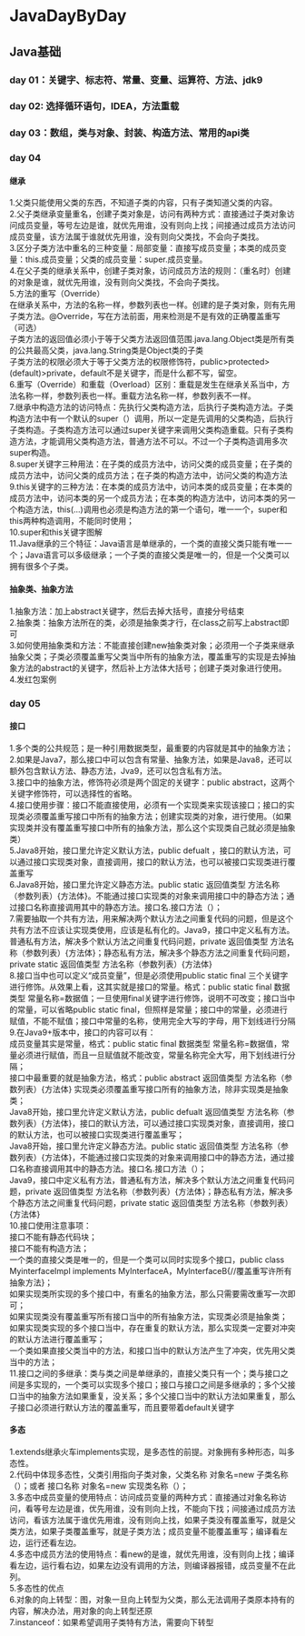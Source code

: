 # JavaDayByDay
## Java基础
### day 01：关键字、标志符、常量、变量、运算符、方法、jdk9
### day 02: 选择循环语句，IDEA，方法重载
### day 03：数组，类与对象、封装、构造方法、常用的api类
### day 04
#### 继承
1.父类只能使用父类的东西，不知道子类的内容，只有子类知道父类的内容。<br>
2.父子类继承变量重名，创建子类对象是，访问有两种方式：直接通过子类对象访问成员变量，等号左边是谁，就优先用谁，没有则向上找；间接通过成员方法访问成员变量，该方法属于谁就优先用谁，没有则向父类找，不会向子类找。<br>
3.区分子类方法中重名的三种变量：局部变量：直接写成员变量；本类的成员变量：this.成员变量；父类的成员变量：super.成员变量。<br>
4.在父子类的继承关系中，创建子类对象，访问成员方法的规则：（重名时）创建的对象是谁，就优先用谁，没有则向父类找，不会向子类找。<br>
5.方法的重写（Override）<br>
在继承关系中，方法的名称一样，参数列表也一样。创建的是子类对象，则有先用子类方法。@Override，写在方法前面，用来检测是不是有效的正确覆盖重写（可选）<br>
子类方法的返回值必须小于等于父类方法返回值范围.java.lang.Object类是所有类的公共最高父类，java.lang.String类是Object类的子类<br>
子类方法的权限必须大于等于父类方法的权限修饰符，public>protected>(default)>private，default不是关键字，而是什么都不写，留空。<br>
6.重写（Override）和重载（Overload）区别：重载是发生在继承关系当中，方法名称一样，参数列表也一样。重载方法名称一样，参数列表不一样。<br>
7.继承中构造方法的访问特点：先执行父类构造方法，后执行子类构造方法。子类构造方法中有一个默认的super（）调用，所以一定是先调用的父类构造，后执行子类构造。子类构造方法可以通过super关键字来调用父类构造重载。只有子类构造方法，才能调用父类构造方法，普通方法不可以。不过一个子类构造调用多次super构造。<br>
8.super关键字三种用法：在子类的成员方法中，访问父类的成员变量；在子类的成员方法中，访问父类的成员方法；在子类的构造方法中，访问父类的构造方法<br>
9.this关键字的三种方法：在本类的成员方法中，访问本类的成员变量；在本类的成员方法中，访问本类的另一个成员方法；在本类的构造方法中，访问本类的另一个构造方法，this(...)调用也必须是构造方法的第一个语句，唯一一个，super和this两种构造调用，不能同时使用；<br>
10.super和this关键字图解<br>
11.Java继承的三个特征：Java语言是单继承的，一个类的直接父类只能有唯一一个；Java语言可以多级继承；一个子类的直接父类是唯一的，但是一个父类可以拥有很多个子类。<br>
#### 抽象类、抽象方法<br>
1.抽象方法：加上abstract关键字，然后去掉大括号，直接分号结束<br>
2.抽象类：抽象方法所在的类，必须是抽象类才行，在class之前写上abstract即可<br>
3.如何使用抽象类和方法：不能直接创建new抽象类对象；必须用一个子类来继承抽象父类；子类必须覆盖重写父类当中所有的抽象方法，覆盖重写的实现是去掉抽象方法的abstract的关键字，然后补上方法体大括号；创建子类对象进行使用。<br>
4.发红包案例<br>

### day 05
#### 接口
1.多个类的公共规范；是一种引用数据类型，最重要的内容就是其中的抽象方法；<br>
2.如果是Java7，那么接口中可以包含有常量、抽象方法，如果是Java8，还可以额外包含默认方法、静态方法，Jva9，还可以包含私有方法。<br>
3.接口中的抽象方法，修饰符必须是两个固定的关键字：public abstract，这两个关键字修饰符，可以选择性的省略。<br>
4.接口使用步骤：接口不能直接使用，必须有一个实现类来实现该接口；接口的实现类必须覆盖重写接口中所有的抽象方法；创建实现类的对象，进行使用。（如果实现类并没有覆盖重写接口中所有的抽象方法，那么这个实现类自己就必须是抽象类）<br>
5.Java8开始，接口里允许定义默认方法，public defualt ，接口的默认方法，可以通过接口实现类对象，直接调用，接口的默认方法，也可以被接口实现类进行覆盖重写<br>
6.Java8开始，接口里允许定义静态方法。public static 返回值类型 方法名称（参数列表）{方法体}。不能通过接口实现类的对象来调用接口中的静态方法；通过接口名称直接调用其中的静态方法。接口名.接口方法（）；<br>
7.需要抽取一个共有方法，用来解决两个默认方法之间重复代码的问题，但是这个共有方法不应该让实现类使用，应该是私有化的。Java9，接口中定义私有方法。普通私有方法，解决多个默认方法之间重复代码问题，private 返回值类型 方法名称（参数列表）{方法体}；静态私有方法，解决多个静态方法之间重复代码问题，private static 返回值类型 方法名称（参数列表）{方法体}<br>
8.接口当中也可以定义“成员变量”，但是必须使用public static final 三个关键字进行修饰。从效果上看，这其实就是接口的常量。格式：public static final 数据类型 常量名称=数据值；一旦使用final关键字进行修饰，说明不可改变；接口当中的常量，可以省略public static final，但照样是常量；接口中的常量，必须进行赋值，不能不赋值；接口中常量的名称，使用完全大写的字母，用下划线进行分隔<br>
9.在Java9+版本中，接口的内容可以有：<br>
成员变量其实是常量，格式：public static final 数据类型 常量名称=数据值，常量必须进行赋值，而且一旦赋值就不能改变，常量名称完全大写，用下划线进行分隔；<br>
接口中最重要的就是抽象方法，格式：public abstract 返回值类型 方法名称（参数列表）{方法体} 实现类必须覆盖重写接口所有的抽象方法，除非实现类是抽象类；<br>
Java8开始，接口里允许定义默认方法，public defualt 返回值类型 方法名称（参数列表）{方法体}，接口的默认方法，可以通过接口实现类对象，直接调用，接口的默认方法，也可以被接口实现类进行覆盖重写；<br>
Java8开始，接口里允许定义静态方法。public static 返回值类型 方法名称（参数列表）{方法体}，不能通过接口实现类的对象来调用接口中的静态方法，通过接口名称直接调用其中的静态方法。接口名.接口方法（）；<br>
Java9，接口中定义私有方法，普通私有方法，解决多个默认方法之间重复代码问题，private 返回值类型 方法名称（参数列表）{方法体}；静态私有方法，解决多个静态方法之间重复代码问题，private static 返回值类型 方法名称（参数列表）{方法体}<br>
10.接口使用注意事项：<br>
接口不能有静态代码块；<br>
接口不能有构造方法；<br>
一个类的直接父类是唯一的，但是一个类可以同时实现多个接口，public class MyinterfaceImpl implements MyInterfaceA，MyInterfaceB{//覆盖重写许所有抽象方法}；<br>
如果实现类所实现的多个接口中，有重名的抽象方法，那么只需要需改重写一次即可；<br>
如果实现类没有覆盖重写所有接口当中的所有抽象方法，实现类必须是抽象类；<br>
如果实现类实现的多个接口当中，存在重复的默认方法，那么实现类一定要对冲突的默认方法进行覆盖重写；<br>
一个类如果直接父类当中的方法，和接口当中的默认方法产生了冲突，优先用父类当中的方法；<br>
11.接口之间的多继承：类与类之间是单继承的，直接父类只有一个；类与接口之间是多实现的，一个类可以实现多个接口；接口与接口之间是多继承的；多个父接口当中的抽象方法如果重复，没关系；多个父接口当中的默认方法如果重复，那么子接口必须进行默认方法的覆盖重写，而且要带着default关键字<br>
#### 多态
1.extends继承火车implements实现，是多态性的前提。对象拥有多种形态，叫多态性。<br>
2.代码中体现多态性，父类引用指向子类对象，父类名称 对象名=new 子类名称（）；或者 接口名称 对象名=new 实现类名称（）；<br>
3.多态中成员变量的使用特点：访问成员变量的两种方式：直接通过对象名称访问，看等号左边是谁，优先用谁，没有则向上找，不能向下找；间接通过成员方法访问，看该方法属于谁优先用谁，没有则向上找，如果子类没有覆盖重写，就是父类方法，如果子类覆盖重写，就是子类方法；成员变量不能覆盖重写；编译看左边，运行还看左边。<br>
4.多态中成员方法的使用特点：看new的是谁，就优先用谁，没有则向上找；编译看左边，运行看右边，如果左边没有调用的方法，则编译器报错，成员变量不在此列。<br>
5.多态性的优点<br>
6.对象的向上转型：图，对象一旦向上转型为父类，那么无法调用子类原本持有的内容，解决办法，用对象的向上转型还原<br>
7.instanceof：如果希望调用子类特有方法，需要向下转型<br>
